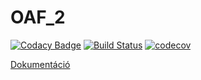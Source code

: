 # OAF_2 
[![Codacy Badge](https://api.codacy.com/project/badge/Grade/faaa0870ab2b4903add544deaf22e487)](https://www.codacy.com/app/balambuc/OAF_2?utm_source=github.com&utm_medium=referral&utm_content=balambuc/OAF_2&utm_campaign=badger)
[![Build Status](https://travis-ci.org/balambuc/OAF_2.svg?branch=master)](https://travis-ci.org/balambuc/OAF_2)
[![codecov](https://codecov.io/gh/balambuc/OAF_2/branch/master/graph/badge.svg)](https://codecov.io/gh/balambuc/OAF_2)

[Dokumentáció](dok.pdf "Dokumentáció PDF")

